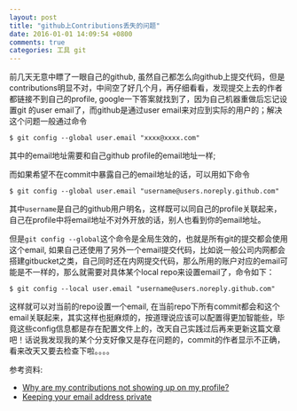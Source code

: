 ```yaml
---
layout: post
title: "github上Contributions丢失的问题"
date: 2016-01-01 14:09:54 +0800
comments: true
categories: 工具 git
---
```


前几天无意中瞟了一眼自己的github, 虽然自己都怎么向github上提交代码，但是contributions明显不对，中间空了好几个月，再仔细看看，发现提交上去的作者都链接不到自己的profile, google一下答案就找到了，因为自己机器重做后忘记设置git 的user email了，而github是通过user email来对应到实际的用户的；解决这个问题一般通过命令

	$ git config --global user.email "xxxx@xxxx.com"

其中的email地址需要和自己github profile的email地址一样;

而如果希望不在commit中暴露自己的email地址的话，可以用如下命令

	$ git config --global user.email "username@users.noreply.github.com"
	
其中`username`是自己的github用户明名，这样既可以同自己的profile关联起来，自己在profile中将email地址不对外开放的话，别人也看到你的email地址。

但是`git config --global`这个命令是全局生效的，也就是所有git的提交都会使用这个email, 如果自己还使用了另外一个email提交代码，比如说一般公司内网都会搭建gitbucket之类，自己同时还在内网提交代码，那么所用的账户对应的email可能是不一样的，那么就需要对具体某个local repo来设置email了，命令如下：

	$ git config --local user.email "username@users.noreply.github.com"

这样就可以对当前的repo设置一个email, 在当前repo下所有commit都会和这个email关联起来，其实这样也挺麻烦的，按道理说应该可以配置得更加智能些，毕竟这些config信息都是存在配置文件上的，改天自己实践过后再来更新这篇文章吧！话说我发现我的某个分支好像又是存在问题的，commit的作者显示不正确，看来改天又要去检查下啦。。。。

参考资料:

* [Why are my contributions not showing up on my profile?](https://help.github.com/articles/why-are-my-contributions-not-showing-up-on-my-profile/)
* [Keeping your email address private](https://help.github.com/articles/keeping-your-email-address-private/)